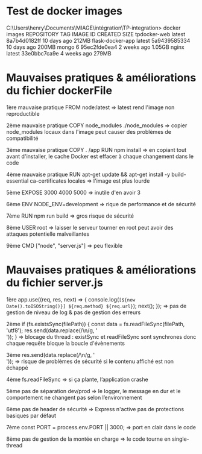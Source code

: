 # Test de docker images
C:\Users\henry\Documents\MIAGE\intégration\TP-integration> docker images
REPOSITORY         TAG       IMAGE ID       CREATED       SIZE
tpdocker-web       latest    8a7b4d0182ff   10 days ago   212MB
flask-docker-app   latest    5a9439585334   10 days ago   200MB
mongo              6         95ec2fde0ea4   2 weeks ago   1.05GB
nginx              latest    33e0bbc7ca9e   4 weeks ago   279MB

# Mauvaises pratiques & améliorations du fichier dockerFile
1ère mauvaise pratique
FROM node:latest => latest rend l'image non reproductible

2ème mauvaise pratique
COPY node_modules ./node_modules => copier node_modules locaux dans l'image peut causer des problèmes de compatibilité

3ème mauvaise pratique
COPY . /app
RUN npm install => en copiant tout avant d'installer, le cache Docker est effacer à chaque changement dans le code

4ème mauvaise pratique
RUN apt-get update && apt-get install -y build-essential ca-certificates locales => l'image est plus lourde

5ème
EXPOSE 3000 4000 5000 => inutile d'en avoir 3

6ème
ENV NODE_ENV=development => rique de performance et de sécurité

7ème
RUN npm run build => gros risque de sécurité

8ème 
USER root => laisser le serveur tourner en root peut avoir des attaques potentielle malveillantes

9ème 
CMD ["node", "server.js"] => peu flexible

# Mauvaises pratiques & améliorations du fichier server.js

1ère 
app.use((req, res, next) => {
  console.log(`[${new Date().toISOString()}] ${req.method} ${req.url}`);
  next();
}); => pas de gestion de niveau de log & pas de gestion des erreurs

2ème 
if (fs.existsSync(filePath)) {
  const data = fs.readFileSync(filePath, 'utf8');
  res.send(data.replace(/\n/g, '<br/>'));
} => blocage du thread : existSync et readFileSync sont synchrones donc chaque requête bloque la boucle d'évènements

3ème 
res.send(data.replace(/\n/g, '<br/>')); => risque de problèmes de sécurité si le contenu affiché est non échappé

4ème
fs.readFileSync => si ça plante, l’application crashe

5ème
pas de séparation dev/prod => le logger, le message en dur et le comportement ne changent pas selon l’environnement

6ème 
pas de header de sécurité => Express n'active pas de protections basiques par défaut

7ème
const PORT = process.env.PORT || 3000; => port en clair dans le code

8ème
pas de gestion de la montée en charge => le code tourne en single-thread